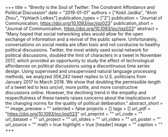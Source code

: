 +++
title = "Brevity is the Soul of Twitter: The Constraint Affordance and Political Discussion"
date = "2019-01-01"
authors = ["Kokil Jaidka", "Alvin Zhou", "Yphtach Lelkes"]
publication_types = ["2"]
publication = "Journal of Communication, https://doi.org/10.1093/joc/jqz023"
publication_short = "Journal of Communication, https://doi.org/10.1093/joc/jqz023"
abstract = "Many hoped that social networking sites would allow for the open exchange of information and a revival of the public sphere. Unfortunately, conversations on social media are often toxic and not conducive to healthy political discussions. Twitter, the most widely used social network for political discussions, doubled the limit of characters in a tweet in November 2017, which provided an opportunity to study the effect of technological affordances on political discussions using a discontinuous time series design. Using supervised and unsupervised natural language processing methods, we analyzed 358,242 tweet replies to U.S. politicians from January 2017 to March 2018. We show that doubling the permissible length of a tweet led to less uncivil, more polite, and more constructive discussions online. However, the declining trend in the empathy and respectfulness of these tweets raises concerns about the implications of the changing norms for the quality of political deliberation."
abstract_short = ""
image_preview = ""
selected = false
projects = []
tags = []
url_pdf = "https://doi.org/10.1093/joc/jqz023"
url_preprint = ""
url_code = ""
url_dataset = ""
url_project = ""
url_slides = ""
url_video = ""
url_poster = ""
url_source = ""
math = true
highlight = true
[header]
image = ""
caption = ""
+++
